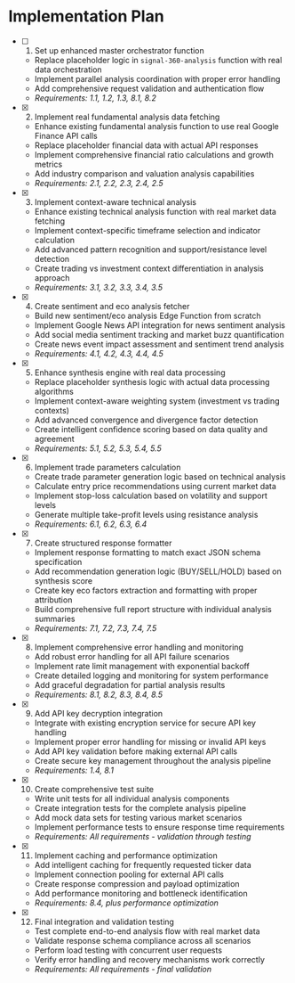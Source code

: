 # Implementation Plan

- [ ] 1. Set up enhanced master orchestrator function
  - Replace placeholder logic in `signal-360-analysis` function with real data orchestration
  - Implement parallel analysis coordination with proper error handling
  - Add comprehensive request validation and authentication flow
  - _Requirements: 1.1, 1.2, 1.3, 8.1, 8.2_

- [x] 2. Implement real fundamental analysis data fetching
  - Enhance existing fundamental analysis function to use real Google Finance API calls
  - Replace placeholder financial data with actual API responses
  - Implement comprehensive financial ratio calculations and growth metrics
  - Add industry comparison and valuation analysis capabilities
  - _Requirements: 2.1, 2.2, 2.3, 2.4, 2.5_

- [x] 3. Implement context-aware technical analysis
  - Enhance existing technical analysis function with real market data fetching
  - Implement context-specific timeframe selection and indicator calculation
  - Add advanced pattern recognition and support/resistance level detection
  - Create trading vs investment context differentiation in analysis approach
  - _Requirements: 3.1, 3.2, 3.3, 3.4, 3.5_

- [x] 4. Create sentiment and eco analysis fetcher
  - Build new sentiment/eco analysis Edge Function from scratch
  - Implement Google News API integration for news sentiment analysis
  - Add social media sentiment tracking and market buzz quantification
  - Create news event impact assessment and sentiment trend analysis
  - _Requirements: 4.1, 4.2, 4.3, 4.4, 4.5_

- [x] 5. Enhance synthesis engine with real data processing
  - Replace placeholder synthesis logic with actual data processing algorithms
  - Implement context-aware weighting system (investment vs trading contexts)
  - Add advanced convergence and divergence factor detection
  - Create intelligent confidence scoring based on data quality and agreement
  - _Requirements: 5.1, 5.2, 5.3, 5.4, 5.5_

- [x] 6. Implement trade parameters calculation
  - Create trade parameter generation logic based on technical analysis
  - Calculate entry price recommendations using current market data
  - Implement stop-loss calculation based on volatility and support levels
  - Generate multiple take-profit levels using resistance analysis
  - _Requirements: 6.1, 6.2, 6.3, 6.4_

- [x] 7. Create structured response formatter
  - Implement response formatting to match exact JSON schema specification
  - Add recommendation generation logic (BUY/SELL/HOLD) based on synthesis score
  - Create key eco factors extraction and formatting with proper attribution
  - Build comprehensive full report structure with individual analysis summaries
  - _Requirements: 7.1, 7.2, 7.3, 7.4, 7.5_

- [x] 8. Implement comprehensive error handling and monitoring
  - Add robust error handling for all API failure scenarios
  - Implement rate limit management with exponential backoff
  - Create detailed logging and monitoring for system performance
  - Add graceful degradation for partial analysis results
  - _Requirements: 8.1, 8.2, 8.3, 8.4, 8.5_

- [x] 9. Add API key decryption integration
  - Integrate with existing encryption service for secure API key handling
  - Implement proper error handling for missing or invalid API keys
  - Add API key validation before making external API calls
  - Create secure key management throughout the analysis pipeline
  - _Requirements: 1.4, 8.1_

- [x] 10. Create comprehensive test suite
  - Write unit tests for all individual analysis components
  - Create integration tests for the complete analysis pipeline
  - Add mock data sets for testing various market scenarios
  - Implement performance tests to ensure response time requirements
  - _Requirements: All requirements - validation through testing_

- [x] 11. Implement caching and performance optimization
  - Add intelligent caching for frequently requested ticker data
  - Implement connection pooling for external API calls
  - Create response compression and payload optimization
  - Add performance monitoring and bottleneck identification
  - _Requirements: 8.4, plus performance optimization_

- [x] 12. Final integration and validation testing
  - Test complete end-to-end analysis flow with real market data
  - Validate response schema compliance across all scenarios
  - Perform load testing with concurrent user requests
  - Verify error handling and recovery mechanisms work correctly
  - _Requirements: All requirements - final validation_